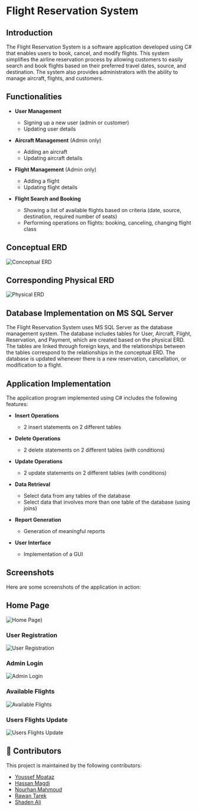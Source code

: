# Flight Reservation System

## Introduction

The Flight Reservation System is a software application developed using C# that enables users to book, cancel, and modify flights. This system simplifies the airline reservation process by allowing customers to easily search and book flights based on their preferred travel dates, source, and destination. The system also provides administrators with the ability to manage aircraft, flights, and customers.

## Functionalities

- **User Management**
  - Signing up a new user (admin or customer)
  - Updating user details

- **Aircraft Management** (Admin only)
  - Adding an aircraft
  - Updating aircraft details

- **Flight Management** (Admin only)
  - Adding a flight
  - Updating flight details

- **Flight Search and Booking**
  - Showing a list of available flights based on criteria (date, source, destination, required number of seats)
  - Performing operations on flights: booking, canceling, changing flight class

## Conceptual ERD

![Conceptual ERD](Screenshots/ConceptualERD.png)

## Corresponding Physical ERD

![Physical ERD](Screenshots/PhysicalERD.png)

## Database Implementation on MS SQL Server

The Flight Reservation System uses MS SQL Server as the database management system. The database includes tables for User, Aircraft, Flight, Reservation, and Payment, which are created based on the physical ERD. The tables are linked through foreign keys, and the relationships between the tables correspond to the relationships in the conceptual ERD. The database is updated whenever there is a new reservation, cancellation, or modification to a flight.

## Application Implementation

The application program implemented using C# includes the following features:

- **Insert Operations**
  - 2 insert statements on 2 different tables

- **Delete Operations**
  - 2 delete statements on 2 different tables (with conditions)

- **Update Operations**
  - 2 update statements on 2 different tables (with conditions)

- **Data Retrieval**
  - Select data from any tables of the database
  - Select data that involves more than one table of the database (using joins)

- **Report Generation**
  - Generation of meaningful reports

- **User Interface**
  - Implementation of a GUI

## Screenshots

Here are some screenshots of the application in action:

## Home Page
![Home Page](Screenshots/Homepage.png))

### User Registration

![User Registration](Screenshots/CustomerRegistration.png)

### Admin Login

![Admin Login](Screenshots/AdminLogin.png)

### Available Flights

![Available Flights](Screenshots/AvailableFlights.png)

### Users Flights Update

![Users Flights Update](Screenshots/CustomersFlightsUpdate.png)

## 🤝 Contributors

This project is maintained by the following contributors:

- [Youssef Moataz](https://github.com/YoussefMoataz)
- [Hassan Magdi](https://github.com/hassan1876)
- [Nourhan Mahmoud](https://github.com/NourhanMahmoudd)
- [Rawan Tarek](https://github.com/rawwaanntarekk)
- [Shaden Ali](https://github.com/ShadenAli95)
